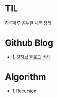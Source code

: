 # TIL
하루하루 공부한 내역 정리

# Github Blog
- [1. 깃허브 블로그 생성](https://github.com/nbalance97/TIL/blob/main/Github%20Blog/1.%20%EA%B9%83%ED%97%88%EB%B8%8C%20%EB%B8%94%EB%A1%9C%EA%B7%B8%20%EC%83%9D%EC%84%B1.md)

# Algorithm
- [1. Recursion]()
